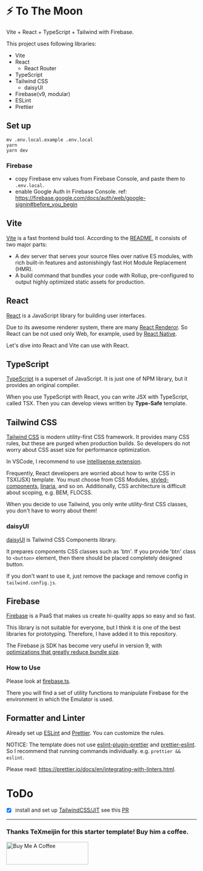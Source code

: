 # ⚡ To The Moon

Vite + React + TypeScript + Tailwind with Firebase.

This project uses following libraries:

- Vite
- React
  - React Router
- TypeScript
- Tailwind CSS
  - daisyUI
- Firebase(v9, modular)
- ESLint
- Prettier

## Set up

```shell
mv .env.local.example .env.local
yarn
yarn dev
```

### Firebase

- copy Firebase env values from Firebase Console, and paste them to `.env.local`.
- enable Google Auth in Firebase Console. ref: https://firebase.google.com/docs/auth/web/google-signin#before_you_begin

## Vite

[Vite](https://github.com/vitejs/vite) is a fast frontend build tool. According to the [README](https://github.com/vitejs/vite/blob/main/README.md), it consists of two major parts:

- A dev server that serves your source files over native ES modules, with rich built-in features and astonishingly fast Hot Module Replacement (HMR).
- A build command that bundles your code with Rollup, pre-configured to output highly optimized static assets for production.

## React

[React](https://github.com/facebook/react) is a JavaScript library for building user interfaces.

Due to its awesome renderer system, there are many [React Renderor](https://github.com/chentsulin/awesome-react-renderer). So React can be not used only Web, for example, used by [React Native](https://reactnative.dev/).

Let's dive into React and Vite can use with React.

## TypeScript

[TypeScript](https://github.com/microsoft/TypeScript) is a superset of JavaScript. It is just one of NPM library, but it provides an original compiler.

When you use TypeScript with React, you can write JSX with TypeScript, called TSX. Then you can develop views written by  **Type-Safe** template.

## Tailwind CSS

[Tailwind CSS](https://tailwindcss.com/) is modern utility-first CSS framework. It provides many CSS rules, but these are purged when production builds. So developers do not worry about CSS asset size for performance optimization.

In VSCode, I recommend to use [intellisense extension](https://tailwindcss.com/docs/intellisense).

Frequently, React developers are worried about how to write CSS in TSX(JSX) template. You must choose from CSS Modules, [styled-components](https://styled-components.com/), [linaria](https://github.com/callstack/linaria), and so on.
Additionally, CSS architecture is difficult about scoping, e.g. BEM, FLOCSS.

When you decide to use Tailwind, you only write utility-first CSS classes, you don't have to worry about them!

### daisyUI

[daisyUI](https://daisyui.com/) is Tailwind CSS Components library.

It prepares components CSS classes such as 'btn'. If you provide 'btn' class to `<button>` element, then there should be placed completely designed button.

If you don't want to use it, just remove the package and remove config in `tailwind.config.js`.

## Firebase

[Firebase](https://firebase.google.com/) is a PaaS that makes us create hi-quality apps so easy and so fast.

This library is not suitable for everyone, but I think it is one of the best libraries for prototyping. Therefore, I have added it to this repository.

The Firebase js SDK has become very useful in version 9, with [optimizations that greatly reduce bundle size](https://firebase.google.com/docs/web/modular-upgrade).

### How to Use

Please look at [firebase.ts](https://github.com/TeXmeijin/vite-react-ts-tailwind-starter/blob/main/src/lib/firebase.ts).

There you will find a set of utility functions to manipulate Firebase for the environment in which the Emulator is used.

## Formatter and Linter

Already set up [ESLint](https://eslint.org/) and [Prettier](https://prettier.io/). You can customize the rules.

NOTICE: The template does not use [eslint-plugin-prettier](https://github.com/prettier/eslint-plugin-prettier) and [prettier-eslint](https://github.com/prettier/prettier-eslint). So I recommend that running commands individually. e.g. `prettier && eslint`.

Please read: https://prettier.io/docs/en/integrating-with-linters.html.

# ToDo

- [x] install and set up [TailwindCSS/JIT](https://github.com/tailwindlabs/tailwindcss-jit) see this [PR](https://github.com/TeXmeijin/vite-react-ts-tailwind-starter/pull/1)

---

### Thanks TeXmeijin for this starter template! Buy him a coffee.

<a href="https://www.buymeacoffee.com/meijin" target="_blank"><img src="https://cdn.buymeacoffee.com/buttons/v2/default-yellow.png" alt="Buy Me A Coffee" style="height: 60px !important;width: 217px !important;" ></a>
